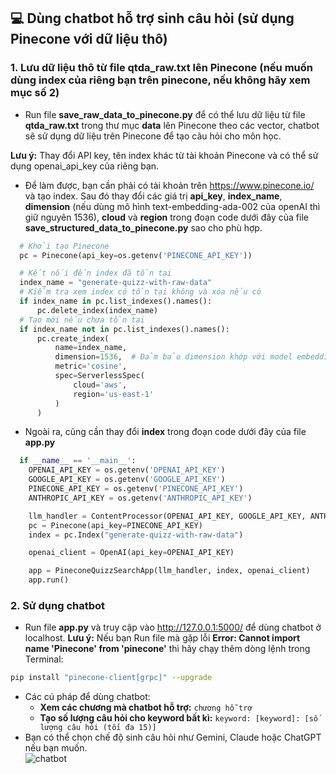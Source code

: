 
## :computer: Dùng chatbot hỗ trợ sinh câu hỏi (sử dụng Pinecone với dữ liệu thô)
### 1. Lưu dữ liệu thô từ file qtda_raw.txt lên Pinecone (nếu muốn dùng index của riêng bạn trên pinecone, nếu không hãy xem mục số 2)  
  - Run file **save_raw_data_to_pinecone.py** để có thể lưu dữ liệu từ file **qtda_raw.txt** trong thư mục **data** lên Pinecone theo các vector, chatbot sẽ sử dụng dữ liệu trên Pinecone để tạo câu hỏi cho môn học.  

  **Lưu ý:** Thay đổi API key, tên index khác từ tài khoản Pinecone và có thể sử dụng openai_api_key của riêng bạn.  
  - Để làm được, bạn cần phải có tài khoản trên https://www.pinecone.io/ và tạo index. Sau đó thay đổi các giá trị **api_key**, **index_name**, **dimension** (nếu dùng mô hình text-embedding-ada-002 của openAI thì giữ nguyên 1536), **cloud** và **region** trong đoạn code dưới đây của file **save_structured_data_to_pinecone.py** sao cho phù hợp.
  ```python
    # Khởi tạo Pinecone
    pc = Pinecone(api_key=os.getenv('PINECONE_API_KEY'))

    # Kết nối đến index đã tồn tại
    index_name = "generate-quizz-with-raw-data"
    # Kiểm tra xem index có tồn tại không và xóa nếu có
    if index_name in pc.list_indexes().names():
        pc.delete_index(index_name)
    # Tạo mới nếu chưa tồn tại
    if index_name not in pc.list_indexes().names():
        pc.create_index(
            name=index_name,
            dimension=1536,  # Đảm bảo dimension khớp với model embedding bạn sử dụng
            metric='cosine',
            spec=ServerlessSpec(
                cloud='aws',
                region='us-east-1'
            )
        )
 
  ```  

  - Ngoài ra, cũng cần thay đổi **index** trong đoạn code dưới đây của file **app.py**  
  ```python
    if __name__ == '__main__':
      OPENAI_API_KEY = os.getenv('OPENAI_API_KEY')
      GOOGLE_API_KEY = os.getenv('GOOGLE_API_KEY')
      PINECONE_API_KEY = os.getenv('PINECONE_API_KEY')
      ANTHROPIC_API_KEY = os.getenv('ANTHROPIC_API_KEY')

      llm_handler = ContentProcessor(OPENAI_API_KEY, GOOGLE_API_KEY, ANTHROPIC_API_KEY)
      pc = Pinecone(api_key=PINECONE_API_KEY)
      index = pc.Index("generate-quizz-with-raw-data")

      openai_client = OpenAI(api_key=OPENAI_API_KEY)

      app = PineconeQuizzSearchApp(llm_handler, index, openai_client)
      app.run()
  ```  

### 2. Sử dụng chatbot  
- Run file **app.py** và truy cập vào http://127.0.0.1:5000/ để dùng chatbot ở localhost.
**Lưu ý:** Nếu bạn Run file mà gặp lỗi **Error: Cannot import name 'Pinecone' from 'pinecone'** thì hãy chạy thêm dòng lệnh trong Terminal:
```bash
pip install "pinecone-client[grpc]" --upgrade
```
- Các cú pháp để dùng chatbot:  
  - **Xem các chương mà chatbot hỗ trợ:** ```chương hỗ trợ```
  - **Tạo số lượng câu hỏi cho keyword bất kì:** ```keyword: [keyword]: [số lượng câu hỏi (tối đa 15)]```  
- Bạn có thể chọn chế độ sinh câu hỏi như Gemini, Claude hoặc ChatGPT nếu bạn muốn.  
  ![chatbot](https://github.com/user-attachments/assets/f64a4b27-d910-4428-a72d-90876bfc53df)






